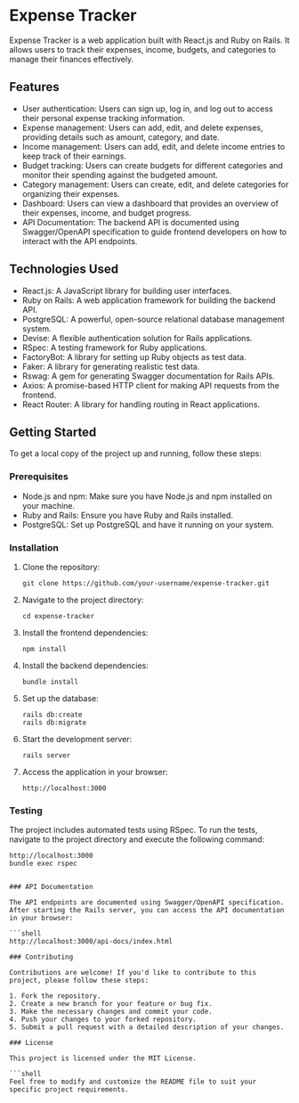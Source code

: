 # Expense Tracker

Expense Tracker is a web application built with React.js and Ruby on Rails. It allows users to track their expenses, income, budgets, and categories to manage their finances effectively.

## Features

- User authentication: Users can sign up, log in, and log out to access their personal expense tracking information.
- Expense management: Users can add, edit, and delete expenses, providing details such as amount, category, and date.
- Income management: Users can add, edit, and delete income entries to keep track of their earnings.
- Budget tracking: Users can create budgets for different categories and monitor their spending against the budgeted amount.
- Category management: Users can create, edit, and delete categories for organizing their expenses.
- Dashboard: Users can view a dashboard that provides an overview of their expenses, income, and budget progress.
- API Documentation: The backend API is documented using Swagger/OpenAPI specification to guide frontend developers on how to interact with the API endpoints.

## Technologies Used

- React.js: A JavaScript library for building user interfaces.
- Ruby on Rails: A web application framework for building the backend API.
- PostgreSQL: A powerful, open-source relational database management system.
- Devise: A flexible authentication solution for Rails applications.
- RSpec: A testing framework for Ruby applications.
- FactoryBot: A library for setting up Ruby objects as test data.
- Faker: A library for generating realistic test data.
- Rswag: A gem for generating Swagger documentation for Rails APIs.
- Axios: A promise-based HTTP client for making API requests from the frontend.
- React Router: A library for handling routing in React applications.

## Getting Started

To get a local copy of the project up and running, follow these steps:

### Prerequisites

- Node.js and npm: Make sure you have Node.js and npm installed on your machine.
- Ruby and Rails: Ensure you have Ruby and Rails installed.
- PostgreSQL: Set up PostgreSQL and have it running on your system.

### Installation

1. Clone the repository:

   ```shell
   git clone https://github.com/your-username/expense-tracker.git

2. Navigate to the project directory:

   ```shell
   cd expense-tracker

3. Install the frontend dependencies:

   ```shell
   npm install

4. Install the backend dependencies:

   ```shell
   bundle install

5. Set up the database:

   ```shell
   rails db:create
   rails db:migrate

6. Start the development server:

   ```shell
   rails server

7. Access the application in your browser:

   ```shell
   http://localhost:3000

### Testing

The project includes automated tests using RSpec. To run the tests, navigate to the project directory and execute the following command:

   ```shell
   http://localhost:3000
   bundle exec rspec


### API Documentation

The API endpoints are documented using Swagger/OpenAPI specification. After starting the Rails server, you can access the API documentation in your browser:

   ```shell
   http://localhost:3000/api-docs/index.html

### Contributing

Contributions are welcome! If you'd like to contribute to this project, please follow these steps:

1. Fork the repository.
2. Create a new branch for your feature or bug fix.
3. Make the necessary changes and commit your code.
4. Push your changes to your forked repository.
5. Submit a pull request with a detailed description of your changes.

### License

This project is licensed under the MIT License.

   ```shell
   Feel free to modify and customize the README file to suit your specific project requirements.

